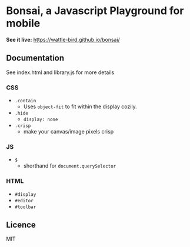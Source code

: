 # Bonsai, a Javascript Playground for mobile

**See it live:** https://wattle-bird.github.io/bonsai/


## Documentation
See index.html and library.js for more details


### CSS
- `.contain`
  - Uses `object-fit` to fit within the display cozily.
- `.hide`
  - `display: none`
- `.crisp`
  - make your canvas/image pixels crisp


### JS
- `$`
  - shorthand for `document.querySelector`


### HTML
- `#display`
- `#editor`
- `#toolbar`



## Licence

MIT